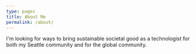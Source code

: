 ```yaml
---
type: pages
title: About Me
permalink: /about/
---
```


I'm looking for ways to bring sustainable societal good as a technologist for both my Seattle community and for the global community.
